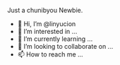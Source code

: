 Just a chunibyou Newbie.

- 👋 Hi, I’m @linyucion
- 👀 I’m interested in ...
- 🌱 I’m currently learning ...
- 💞️ I’m looking to collaborate on ...
- 📫 How to reach me ...

<!---
linyucion/linyucion is a ✨ special ✨ repository because its `README.md` (this file) appears on your GitHub profile.
You can click the Preview link to take a look at your changes.
--->
